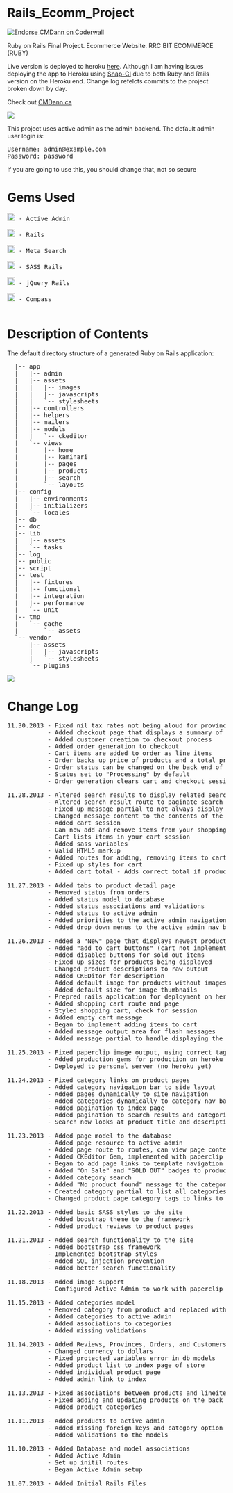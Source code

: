 Rails_Ecomm_Project
===================
<a href="https://coderwall.com/cmdann"><img alt="Endorse CMDann on Coderwall" src="https://api.coderwall.com/cmdann/endorsecount.png" /></a>

<p>Ruby on Rails Final Project. Ecommerce Website. RRC BIT ECOMMERCE (RUBY)</p>

<p>Live version is deployed to heroku <a href="http://cmdann-rails-project.herokuapp.com/">here</a>. Although I am having issues deploying the app to Heroku using <a href="https://snap-ci.com">Snap-CI</a> due to both Ruby and Rails version on the Heroku end. Change log refelcts commits to the project broken down by day.</p>

<p>Check out <a href="http://cmdann.ca/">CMDann.ca</a></p>

<img src="http://www.rrc.mb.ca/images/new_home_page_images/rrc_logo.png">

<p>This project uses active admin as the admin backend. The default admin user login is:</p>
<pre>
Username: admin@example.com
Password: password
</pre>
<p>If you are going to use this, you should change that, not so secure</p>

Gems Used
=========
<pre>
<a href="http://badge.fury.io/rb/activeadmin"><img src="https://badge.fury.io/rb/activeadmin@2x.png" alt="Gem Version" height="18"></a> - Active Admin

<a href="http://badge.fury.io/rb/rails"><img src="https://badge.fury.io/rb/rails@2x.png" alt="Gem Version" height="18"></a> - Rails

<a href="http://badge.fury.io/rb/meta_search"><img src="https://badge.fury.io/rb/meta_search@2x.png" alt="Gem Version" height="18"></a> - Meta Search

<a href="http://badge.fury.io/rb/sass-rails"><img src="https://badge.fury.io/rb/sass-rails@2x.png" alt="Gem Version" height="18"></a> - SASS Rails

<a href="http://badge.fury.io/rb/jquery-rails"><img src="https://badge.fury.io/rb/jquery-rails@2x.png" alt="Gem Version" height="18"></a> - jQuery Rails

<a href="http://badge.fury.io/rb/compass"><img src="https://badge.fury.io/rb/compass@2x.png" alt="Gem Version" height="18"></a> - Compass

</pre>
Description of Contents
======================

The default directory structure of a generated Ruby on Rails application:
<pre>
  |-- app
  |   |-- admin
  |   |-- assets
  |   |   |-- images
  |   |   |-- javascripts
  |   |   `-- stylesheets
  |   |-- controllers
  |   |-- helpers
  |   |-- mailers
  |   |-- models
  |   |   `-- ckeditor
  |   `-- views
  |       |-- home
  |       |-- kaminari
  |       |-- pages
  |       |-- products
  |       |-- search
  |       `-- layouts
  |-- config
  |   |-- environments
  |   |-- initializers
  |   `-- locales
  |-- db
  |-- doc
  |-- lib
  |   |-- assets
  |   `-- tasks
  |-- log
  |-- public
  |-- script
  |-- test
  |   |-- fixtures
  |   |-- functional
  |   |-- integration
  |   |-- performance
  |   `-- unit
  |-- tmp
  |   `-- cache
  |       `-- assets
  `-- vendor
      |-- assets
      |   |-- javascripts
      |   `-- stylesheets
      `-- plugins
</pre> 

<img src="http://cmdann.ca/wp-content/themes/CMDannWPTheme2/images/object973716115.png">

Change Log
==========
<pre>
11.30.2013 - Fixed nil tax rates not being aloud for provinces that don't use a specific tax
           - Added checkout page that displays a summary of information added at cart
           - Added customer creation to checkout process
           - Added order generation to checkout
           - Cart items are added to order as line items
           - Order backs up price of products and a total price based on customer tax rates
           - Order status can be changed on the back end of the site
           - Status set to "Processing" by default
           - Order generation clears cart and checkout session

11.28.2013 - Altered search results to display related search results in the category
           - Altered search result route to paginate search results
           - Fixed up message partial to not always display a message
           - Changed message content to the contents of the flash message
           - Added cart session
           - Can now add and remove items from your shopping cart
           - Cart lists items in your cart session
           - Added sass variables
           - Valid HTML5 markup
           - Added routes for adding, removing items to cart, empty cart
           - Fixed up styles for cart
           - Added cart total - Adds correct total if product is on sale

11.27.2013 - Added tabs to product detail page
           - Removed status from orders
           - Added status model to database
           - Added status associations and validations
           - Added status to active admin
           - Added priorities to the active admin navigation bar
           - Added drop down menus to the active admin nav bar

11.26.2013 - Added a "New" page that displays newest products
           - Added "add to cart buttons" (cart not implemented)
           - Added disabled buttons for sold out items
           - Fixed up sizes for products being displayed
           - Changed product descriptions to raw output
           - Added CKEDitor for description
           - Added default image for products without images added
           - Added default size for image thumbnails
           - Prepred rails application for deployment on heroku
           - Added shopping cart route and page
           - Styled shopping cart, check for session
           - Added empty cart message
           - Began to implement adding items to cart
           - Added message output area for flash messages
           - Added message partial to handle displaying the correct message

11.25.2013 - Fixed paperclip image output, using correct tags
           - Added production gems for production on heroku
           - Deployed to personal server (no heroku yet)

11.24.2013 - Fixed category links on product pages
           - Added category navigation bar to side layout
           - Added pages dynamically to site navigation
           - Added categories dynamically to category nav bar
           - Added pagination to index page
           - Added pagination to search results and categories
           - Search now looks at product title and description

11.23.2013 - Added page model to the database
           - Added page resource to active admin
           - Added page route to routes, can view page content from partial
           - Added CKEditor Gem, implemented with paperclip and active admin
           - Began to add page links to template navigation bar. (hard coded for now)
           - Added "On Sale" and "SOLD OUT" badges to products
           - Added category search
           - Added "No product found" message to the category search
           - Created category partial to list all categories
           - Changed product page category tags to links to category search

11.22.2013 - Added basic SASS styles to the site
           - Added boostrap theme to the framework
           - Added product reviews to product pages

11.21.2013 - Added search functionality to the site
           - Added bootstrap css framework
           - Implemented bootstrap styles
           - Added SQL injection prevention
           - Added better search functionality

11.18.2013 - Added image support
           - Configured Active Admin to work with paperclip

11.15.2013 - Added categories model
           - Removed category from product and replaced with category_id
           - Added categories to active admin
           - Added associations to categories
           - Added missing validations
           
11.14.2013 - Added Reviews, Provinces, Orders, and Customers to admin panel.
           - Changed currency to dollars
           - Fixed protected variables error in db models
           - Added product list to index page of store
           - Added individual product page
           - Added admin link to index
           
11.13.2013 - Fixed associations between products and lineitems
           - Fixed adding and updating products on the back end of the site
           - Added product categories
           
11.11.2013 - Added products to active admin
           - Added missing foreign keys and category option to products
           - Added validations to the models

11.10.2013 - Added Database and model associations
           - Added Active Admin
           - Set up initil routes
           - Began Active Admin setup
           
11.07.2013 - Added Initial Rails Files
</pre>

